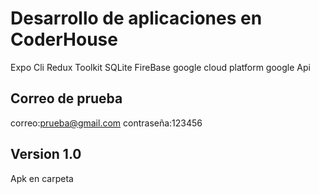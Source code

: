 # Desarrollo de aplicaciones en CoderHouse

Expo Cli
Redux Toolkit
SQLite
FireBase
google cloud platform
google Api

## Correo de prueba

correo:prueba@gmail.com
contraseña:123456

## Version 1.0

Apk en carpeta
